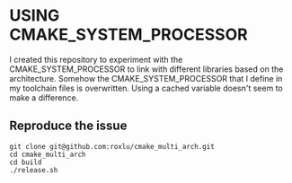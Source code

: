 # USING CMAKE_SYSTEM_PROCESSOR

I created this repository to experiment with the
CMAKE_SYSTEM_PROCESSOR to link with different libraries based on the
architecture. Somehow the CMAKE_SYSTEM_PROCESSOR that I define in my
toolchain files is overwritten. Using a cached variable doesn't seem
to make a difference.

## Reproduce the issue


    git clone git@github.com:roxlu/cmake_multi_arch.git
    cd cmake_multi_arch
    cd build
    ./release.sh
    

